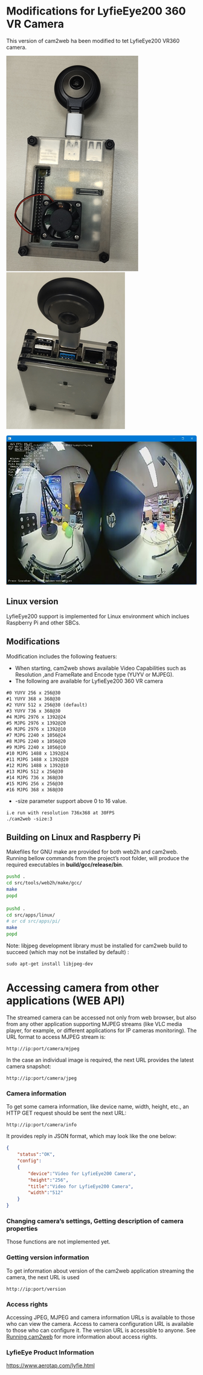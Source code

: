 # Modifications for LyfieEye200 360 VR Camera
This version of cam2web ha been modified to tet LyfieEye200 VR360 camera.

![cam2web-LyfieEye200](images/LyfieEye200.png)
![cam2web-LyfieEye200](images/LyfieEye200-1.png)

![cam2web-IPGrabber](images/grabber512x256.jpg)

## Linux version
LyfieEye200 support is implemented for Linux environment which inclues Raspberry Pi and other SBCs.


## Modifications
Modification includes the following featuers:
* When starting, cam2web shows available Video Capabilities such as Resolution ,and FrameRate and Encode type (YUYV or MJPEG).
* The following are available for LyfieEye200 360 VR camera
```
#0 YUYV 256 x 256@30
#1 YUYV 368 x 368@30
#2 YUYV 512 x 256@30 (default)
#3 YUYV 736 x 368@30
#4 MJPG 2976 x 1392@24
#5 MJPG 2976 x 1392@20
#6 MJPG 2976 x 1392@10
#7 MJPG 2240 x 1056@24
#8 MJPG 2240 x 1056@20
#9 MJPG 2240 x 1056@10
#10 MJPG 1488 x 1392@24
#11 MJPG 1488 x 1392@20
#12 MJPG 1488 x 1392@10
#13 MJPG 512 x 256@30
#14 MJPG 736 x 368@30
#15 MJPG 256 x 256@30
#16 MJPG 368 x 368@30
```
* -size parameter support above 0 to 16 value.
```
i.e run with resolution 736x368 at 30FPS
./cam2web -size:3
```

## Building on Linux and Raspberry Pi
Makefiles for GNU make are provided for both web2h and cam2web. Running bellow commands from the project’s root folder, will produce the required executables in **build/gcc/release/bin**.
```Bash
pushd .
cd src/tools/web2h/make/gcc/
make
popd

pushd .
cd src/apps/linux/
# or cd src/apps/pi/
make
popd
```
Note: libjpeg development library must be installed for cam2web build to succeed (which may not be installed by default) :
```
sudo apt-get install libjpeg-dev
```

# Accessing camera from other applications (WEB API)

The streamed camera can be accessed not only from web browser, but also from any other application supporting MJPEG streams (like VLC media player, for example, or different applications for IP cameras monitoring). The URL format to access MJPEG stream is:
```
http://ip:port/camera/mjpeg
```

In the case an individual image is required, the next URL provides the latest camera snapshot:
```
http://ip:port/camera/jpeg
```

### Camera information
To get some camera information, like device name, width, height, etc., an HTTP GET request should be sent the next URL:
```
http://ip:port/camera/info
```
It provides reply in JSON format, which may look like the one below:
```JSON
{
	"status":"OK",
	"config":
	{
		"device":"Video for LyfieEye200 Camera",
		"height":"256",
		"title":"Video for LyfieEye200 Camera",
		"width":"512"
	}
}
````
### Changing camera’s settings,  Getting description of camera properties
Those functions are not implemented yet.

### Getting version information
To get information about version of the cam2web application streaming the camera, the next URL is used
```
http://ip:port/version
```

### Access rights
Accessing JPEG, MJPEG and camera information URLs is available to those who can view the camera. Access to camera configuration URL is available to those who can configure it. The version URL is accessible to anyone. See [Running cam2web](Running.md) for more information about access rights.


### LyfieEye Product Information
https://www.aerotap.com/lyfie.html

